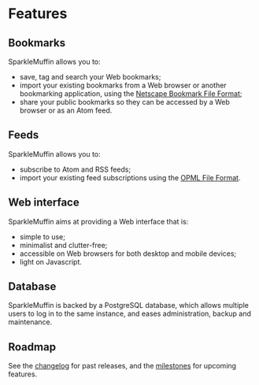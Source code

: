 # Features
## Bookmarks
SparkleMuffin allows you to:

- save, tag and search your Web bookmarks;
- import your existing bookmarks from a Web browser or another bookmarking application,
  using the [Netscape Bookmark File Format](../../developer-guide/reference/netscape.md);
- share your public bookmarks so they can be accessed by a Web browser or as an
  Atom feed.

## Feeds
SparkleMuffin allows you to:

- subscribe to Atom and RSS feeds;
- import your existing feed subscriptions using the [OPML File Format](../../developer-guide/reference/opml.md).

## Web interface
SparkleMuffin aims at providing a Web interface that is:

- simple to use;
- minimalist and clutter-free;
- accessible on Web browsers for both desktop and mobile devices;
- light on Javascript.

## Database
SparkleMuffin is backed by a PostgreSQL database, which allows multiple users to
log in to the same instance, and eases administration, backup and maintenance.

## Roadmap
See the [changelog](../../changelog.md) for past releases, and the
[milestones](https://github.com/virtualtam/sparklemuffin/milestones) for upcoming
features.
